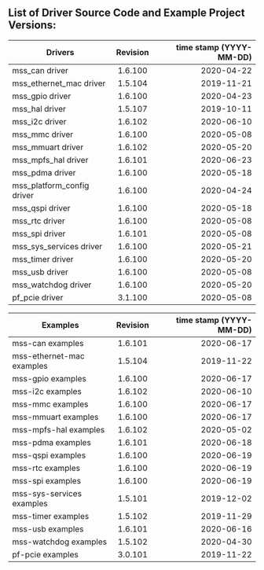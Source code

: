 ## List of Driver Source Code and Example Project Versions:



| Drivers | Revision | time stamp (YYYY-MM-DD) |
|----------|:-------------------:|------:|
| mss_can driver | 1.6.100 | 2020-04-22 |
| mss_ethernet_mac driver | 1.5.104 | 2019-11-21 |
| mss_gpio driver | 1.6.100 | 2020-04-23 |
| mss_hal driver | 1.5.107 | 2019-10-11 |
| mss_i2c driver | 1.6.102 | 2020-06-10 | 
| mss_mmc driver | 1.6.100 | 2020-05-08 |
| mss_mmuart driver | 1.6.102 | 2020-05-20 |
| mss_mpfs_hal driver | 1.6.101 | 2020-06-23 | 
| mss_pdma driver | 1.6.100 | 2020-05-18 |
| mss_platform_config driver | 1.6.100 | 2020-04-24 |
| mss_qspi driver | 1.6.100 | 2020-05-18 |
| mss_rtc driver | 1.6.100 | 2020-05-08 |
| mss_spi driver | 1.6.101 | 2020-05-08 |
| mss_sys_services driver | 1.6.100 | 2020-05-21 |
| mss_timer driver | 1.6.100 | 2020-05-20 |
| mss_usb driver | 1.6.100 | 2020-05-08 |
| mss_watchdog driver | 1.6.100 | 2020-05-20 |
| pf_pcie driver | 3.1.100 | 2020-05-08 |

| Examples | Revision | time stamp (YYYY-MM-DD) |
|----------|:-------------:|------:|
| mss-can examples | 1.6.101 | 2020-06-17 | 
| mss-ethernet-mac examples | 1.5.104 | 2019-11-22 |
| mss-gpio examples | 1.6.100 | 2020-06-17 | 
| mss-i2c examples | 1.6.102 | 2020-06-10 | 
| mss-mmc examples | 1.6.100 | 2020-06-17 | 
| mss-mmuart examples | 1.6.100 | 2020-06-17 | 
| mss-mpfs-hal examples | 1.6.102 | 2020-05-02 |
| mss-pdma examples | 1.6.101 | 2020-06-18 | 
| mss-qspi examples | 1.6.100 | 2020-06-19 | 
| mss-rtc examples | 1.6.100 | 2020-06-19 | 
| mss-spi examples | 1.6.100 | 2020-06-19 | 
| mss-sys-services examples | 1.5.101 | 2019-12-02 |
| mss-timer examples | 1.5.102 | 2019-11-29 |
| mss-usb examples | 1.6.101 | 2020-06-16 | 
| mss-watchdog examples | 1.5.102 | 2020-04-30 |
| pf-pcie examples | 3.0.101 | 2019-11-22 |
